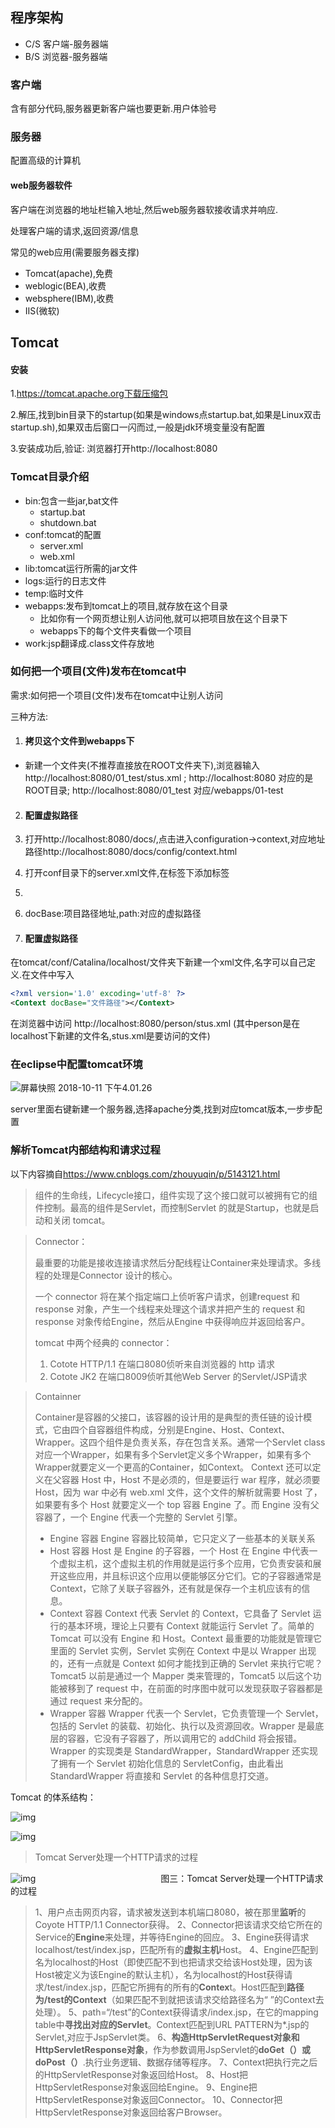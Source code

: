 ## 程序架构

- C/S 客户端-服务器端
- B/S 浏览器-服务器端

### 客户端

含有部分代码,服务器更新客户端也要更新.用户体验号

### 服务器

配置高级的计算机

#### web服务器软件

客户端在浏览器的地址栏输入地址,然后web服务器软接收请求并响应.

处理客户端的请求,返回资源/信息

常见的web应用(需要服务器支撑)

- Tomcat(apache),免费
- weblogic(BEA),收费
- websphere(IBM),收费
- IIS(微软)

## Tomcat

#### 安装

1.https://tomcat.apache.org下载压缩包

2.解压,找到bin目录下的startup(如果是windows点startup.bat,如果是Linux双击startup.sh),如果双击后窗口一闪而过,一般是jdk环境变量没有配置

3.安装成功后,验证:  浏览器打开http://localhost:8080

### Tomcat目录介绍

- bin:包含一些jar,bat文件
	- startup.bat
	- shutdown.bat
- conf:tomcat的配置
	- server.xml
	- web.xml
- lib:tomcat运行所需的jar文件
- logs:运行的日志文件
- temp:临时文件
- webapps:发布到tomcat上的项目,就存放在这个目录
	- 比如你有一个网页想让别人访问他,就可以把项目放在这个目录下
	- webapps下的每个文件夹看做一个项目
- work:jsp翻译成.class文件存放地

### 如何把一个项目(文件)发布在tomcat中

需求:如何把一个项目(文件)发布在tomcat中让别人访问

三种方法:

1. #### 拷贝这个文件到webapps下

  - 新建一个文件夹(不推荐直接放在ROOT文件夹下),浏览器输入http://localhost:8080/01_test/stus.xml  ;     http://localhost:8080 对应的是ROOT目录;   http://localhost:8080/01_test 对应/webapps/01-test

2. #### 配置虚拟路径

  1. 打开http://localhost:8080/docs/,点击进入configuration->context,对应地址路径http://localhost:8080/docs/config/context.html
  2. 打开conf目录下的server.xml文件,在<Host>标签下添加<Context>标签
  3. <Context path="/a" docBase="/Users/xyp/Documents/workspace/xml_practice/bin"  reloadable="true"></Context>
  4. docBase:项目路径地址,path:对应的虚拟路径

3. #### 配置虚拟路径

  在tomcat/conf/Catalina/localhost/文件夹下新建一个xml文件,名字可以自己定义.在文件中写入

  ```xml
  <?xml version='1.0' excoding='utf-8' ?>
  <Context docBase="文件路径"></Context>
  ```

  在浏览器中访问 http://localhost:8080/person/stus.xml (其中person是在localhost下新建的文件名,stus.xml是要访问的文件)

### 在eclipse中配置tomcat环境

![屏幕快照 2018-10-11 下午4.01.26](https://ws4.sinaimg.cn/large/006tKfTcly1g186ccrbi8j31pg0nsqcm.jpg)

server里面右键新建一个服务器,选择apache分类,找到对应tomcat版本,一步步配置

### 解析Tomcat内部结构和请求过程

以下内容摘自<https://www.cnblogs.com/zhouyuqin/p/5143121.html>

> 组件的生命线，Lifecycle接口，组件实现了这个接口就可以被拥有它的组件控制。最高的组件是Servlet，而控制Servlet 的就是Startup，也就是启动和关闭 tomcat。

> Connector：
>
> 最重要的功能是接收连接请求然后分配线程让Container来处理请求。多线程的处理是Connector 设计的核心。
>
> 一个 connector 将在某个指定端口上侦听客户请求，创建request 和 response 对象，产生一个线程来处理这个请求并把产生的 request 和 response 对象传给Engine，然后从Engine 中获得响应并返回给客户。
>
> tomcat 中两个经典的 connector：
>
> 1. Cotote HTTP/1.1 在端口8080侦听来自浏览器的 http 请求
> 2. Cotote JK2 在端口8009侦听其他Web Server 的Servlet/JSP请求

>Containner
>
>Container是容器的父接口，该容器的设计用的是典型的责任链的设计模式，它由四个自容器组件构成，分别是Engine、Host、Context、Wrapper。这四个组件是负责关系，存在包含关系。通常一个Servlet class对应一个Wrapper，如果有多个Servlet定义多个Wrapper，如果有多个Wrapper就要定义一个更高的Container，如Context。 
>Context 还可以定义在父容器 Host 中，Host 不是必须的，但是要运行 war 程序，就必须要 Host，因为 war 中必有 web.xml 文件，这个文件的解析就需要 Host 了，如果要有多个 Host 就要定义一个 top 容器 Engine 了。而 Engine 没有父容器了，一个 Engine 代表一个完整的 Servlet 引擎。
>
>- Engine 容器 
>	Engine 容器比较简单，它只定义了一些基本的关联关系
>- Host 容器 
>	Host 是 Engine 的子容器，一个 Host 在 Engine 中代表一个虚拟主机，这个虚拟主机的作用就是运行多个应用，它负责安装和展开这些应用，并且标识这个应用以便能够区分它们。它的子容器通常是 Context，它除了关联子容器外，还有就是保存一个主机应该有的信息。
>- Context 容器 
>	Context 代表 Servlet 的 Context，它具备了 Servlet 运行的基本环境，理论上只要有 Context 就能运行 Servlet 了。简单的 Tomcat 可以没有 Engine 和 Host。Context 最重要的功能就是管理它里面的 Servlet 实例，Servlet 实例在 Context 中是以 Wrapper 出现的，还有一点就是 Context 如何才能找到正确的 Servlet 来执行它呢？ Tomcat5 以前是通过一个 Mapper 类来管理的，Tomcat5 以后这个功能被移到了 request 中，在前面的时序图中就可以发现获取子容器都是通过 request 来分配的。
>- Wrapper 容器 
>	Wrapper 代表一个 Servlet，它负责管理一个 Servlet，包括的 Servlet 的装载、初始化、执行以及资源回收。Wrapper 是最底层的容器，它没有子容器了，所以调用它的 addChild 将会报错。 
>	Wrapper 的实现类是 StandardWrapper，StandardWrapper 还实现了拥有一个 Servlet 初始化信息的 ServletConfig，由此看出 StandardWrapper 将直接和 Servlet 的各种信息打交道。



Tomcat 的体系结构：

![img](https://ws4.sinaimg.cn/large/006tNc79ly1g1rm8u2v9lj30p10gugm1.jpg)

![img](https://ws3.sinaimg.cn/large/006tNc79ly1g1rma1ln9yj30mw0f2t92.jpg)

> Tomcat Server处理一个HTTP请求的过程

![img](https://ws4.sinaimg.cn/large/006tNc79ly1g1rluw2juhj30kv0awgmb.jpg) 
　　　　　　　　　　　　　　图三：Tomcat Server处理一个HTTP请求的过程



> 1、用户点击网页内容，请求被发送到本机端口8080，被在那里**监听**的Coyote HTTP/1.1 Connector获得。 
> 2、Connector把该请求交给它所在的Service的**Engine**来处理，并等待Engine的回应。 
> 3、Engine获得请求localhost/test/index.jsp，匹配所有的**虚拟主机**Host。 
> 4、Engine匹配到名为localhost的Host（即使匹配不到也把请求交给该Host处理，因为该Host被定义为该Engine的默认主机），名为localhost的Host获得请求/test/index.jsp，匹配它所拥有的所有的**Contex**t。Host匹配到**路径为/test的Context**（如果匹配不到就把该请求交给路径名为“ ”的Context去处理）。 
> 5、path=“/test”的Context获得请求/index.jsp，在它的mapping table中**寻找出对应的Servlet**。Context匹配到URL PATTERN为*.jsp的Servlet,对应于JspServlet类。 
> 6、**构造HttpServletRequest对象和HttpServletResponse对象**，作为参数调用JspServlet的**doGet（）**或**doPost（）**.执行业务逻辑、数据存储等程序。 
> 7、Context把执行完之后的HttpServletResponse对象返回给Host。 
> 8、Host把HttpServletResponse对象返回给Engine。 
> 9、Engine把HttpServletResponse对象返回Connector。 
> 10、Connector把HttpServletResponse对象返回给客户Browser。